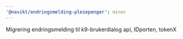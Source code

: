 ```yaml
---
'@navikt/endringsmelding-pleiepenger': minor
---
```


Migrering endringsmelding til k9-brukerdialog api, IDporten, tokenX
